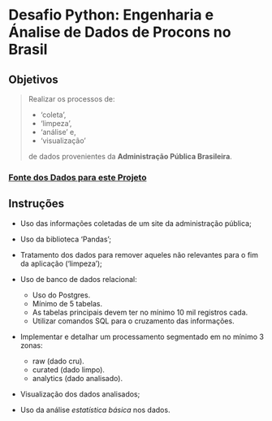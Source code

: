 # Desafio Python: Engenharia e Ánalise de Dados de Procons no Brasil

## Objetivos

  >Realizar os processos de:  
  >
  >- ‘coleta’,
  >- ‘limpeza’,
  >- ‘análise’ e,
  >- ‘visualização’  
  >
  > de dados provenientes da **Administração Pública Brasileira**.

### [Fonte dos Dados para este Projeto](https://dados.mj.gov.br/dataset/atendimentos-de-consumidores-nos-procons-sindec)

## Instruções

- Uso das informações coletadas de um site da administração pública;
- Uso da biblioteca ‘Pandas’;
- Tratamento dos dados para remover aqueles não relevantes para o fim da aplicação (‘limpeza’);

- Uso de banco de dados relacional:
  - Uso do Postgres.
  - Mínimo de 5 tabelas.
  - As tabelas principais devem ter no mínimo 10 mil registros cada.
  - Utilizar comandos SQL para o cruzamento das informações.

- Implementar e detalhar um processamento segmentado em no mínimo 3 zonas:
  - raw (dado cru).
  - curated (dado limpo).
  - analytics (dado analisado).

- Visualização dos dados analisados;

- Uso da análise _estatística básica_ nos dados.
